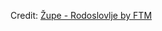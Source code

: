 <div id="observablehq-14004b14"></div>
<p>Credit: <a href="https://observablehq.com/d/58d138b25a877fc0">Župe - Rodoslovlje by FTM</a></p>

<link rel="stylesheet" href="https://cdn.jsdelivr.net/npm/@observablehq/inspector@5/dist/inspector.css">
<script type="module">
import {Runtime, Inspector} from "https://cdn.jsdelivr.net/npm/@observablehq/runtime@5/dist/runtime.js";
import define from "https://api.observablehq.com/d/58d138b25a877fc0@24.js?v=4&api_key=9bf79bb2382422ef0c7025947185febe53f9a81e";
new Runtime().module(define, Inspector.into("#observablehq-14004b14"));
</script>
